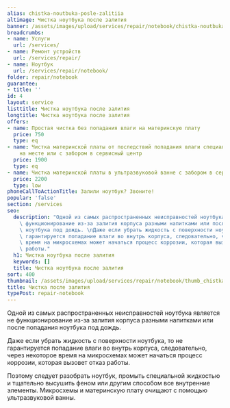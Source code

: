 ```yaml
---
alias: chistka-noutbuka-posle-zalitiia
altimage: Чистка ноутбука после залития
banner: /assets/images/upload/services/repair/notebook/chistka-noutbuka-posle-zalitiia.jpg
breadcrumbs:
- name: Услуги
  url: /services/
- name: Ремонт устройств
  url: /services/repair/
- name: Ноутбук
  url: /services/repair/notebook/
folder: repair/notebook
guarantee:
- title: ''
id: 4
layout: service
listtitle: Чистка ноутбука после залития
longtitle: Чистка ноутбука после залития
offers:
- name: Простая чистка без попадания влаги на материнскую плату
  price: 750
  type: eq
- name: Чистка материнской платы от последствий попадания влаги специальными средствами
    на месте или с забором в сервисный центр
  price: 1900
  type: eq
- name: Чистка материнской платы в ультразвуковой ванне с забором в сервисный центр
  price: 2200
  type: low
phoneCallToActionTitle: Залили ноутбук? Звоните!
popular: 'false'
section: /services
seo:
  description: "Одной из самых распространенных неисправностей ноутбука является не\
    \ функционирование из-за залития корпуса разными напитками или после попадания\
    \ ноутбука под дождь. \nДаже если убрать жидкость с поверхности ноутбука, то не\
    \ гарантируется попадание влаги во внутрь корпуса, следовательно, через некоторое\
    \ время на микросхемах может начаться процесс коррозии, которая вызовет отказ\
    \ работы."
  h1: Чистка ноутбука после залития
  keywords: []
  title: Чистка ноутбука после залития
sort: 400
thumbnail: /assets/images/upload/services/repair/notebook/thumb_chistka-noutbuka-posle-zalitiia.jpg
title: Чистка после залития
typePost: repair-notebook
---
```

Одной из самых распространенных неисправностей ноутбука является не функционирование из-за залития корпуса разными напитками или после попадания ноутбука под дождь.

Даже если убрать жидкость с поверхности ноутбука, то не гарантируется попадание влаги во внутрь корпуса, следовательно, через некоторое время на микросхемах может начаться процесс коррозии, которая вызовет отказ работы.

Поэтому следует разобрать ноутбук, промыть специальной жидкостью и тщательно высушить феном или другим способом все внутренние элементы. Микросхемы и материнскую плату очищают с помощью ультразвуковой ванны.
